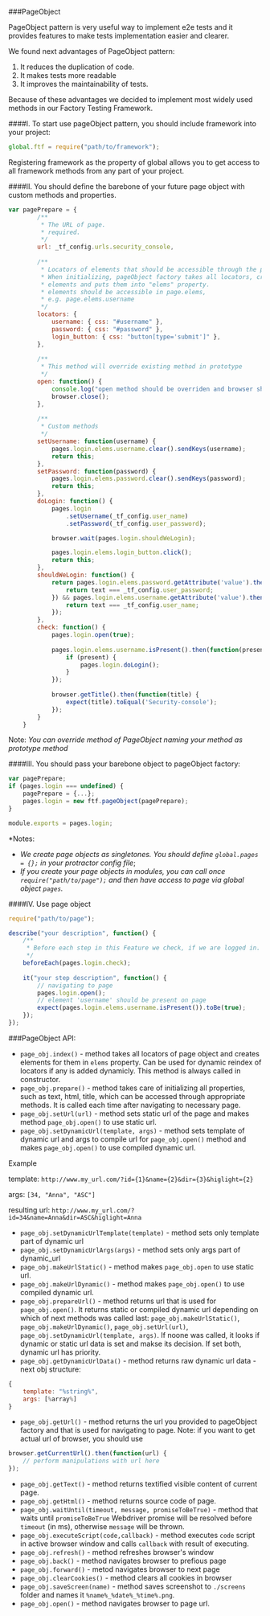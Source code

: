 ###PageObject

PageObject pattern is very useful way to implement e2e tests and it provides features to make tests implementation easier and clearer.

We found next advantages of PageObject pattern:

1. It reduces the duplication of code.
2. It makes tests more readable
3. It improves the maintainability of tests.

Because of these advantages we decided to implement most widely used methods in our Factory Testing Framework.

####I. To start use pageObject pattern, you should include framework into your project:

```js
global.ftf = require("path/to/framework");
```

Registering framework as the property of global allows you to get access to all framework methods from any part of your project.

####II. You should define the barebone of your future page object with custom methods and properties. 

```js
var pagePrepare = {
        /**
         * The URL of page. 
         * required.
         */
        url: _tf_config.urls.security_console,
        
        /**
         * Locators of elements that should be accessible through the page.
         * When initializing, pageObject factory takes all locators, creates 
         * elements and puts them into "elems" property.
         * elements should be accessible in page.elems, 
         * e.g. page.elems.username
         */
        locators: {
            username: { css: "#username" },
            password: { css: "#password" },
            login_button: { css: "button[type='submit']" },
        },
        
        /**
         * This method will override existing method in prototype
         */
        open: function() {
            console.log("open method should be overriden and browser should be closed");
            browser.close();
        },
        
        /**
         * Custom methods
         */
        setUsername: function(username) {
            pages.login.elems.username.clear().sendKeys(username);
            return this;
        },
        setPassword: function(password) {
            pages.login.elems.password.clear().sendKeys(password);
            return this;
        },
        doLogin: function() {
            pages.login
                .setUsername(_tf_config.user_name)
                .setPassword(_tf_config.user_password);

            browser.wait(pages.login.shouldWeLogin);

            pages.login.elems.login_button.click();
            return this;
        },
        shouldWeLogin: function() {
            return pages.login.elems.password.getAttribute('value').then(function(text) {
                return text === _tf_config.user_password;
            }) && pages.login.elems.username.getAttribute('value').then(function(text) {
                return text === _tf_config.user_name;
            });                    
        },
        check: function() {
            pages.login.open(true);
            
            pages.login.elems.username.isPresent().then(function(present) {
                if (present) {
                    pages.login.doLogin();
                } 
            });
            
            browser.getTitle().then(function(title) {
                expect(title).toEqual('Security-console');
            });
        }
    }
```

Note: _You can override method of PageObject naming your method as prototype method_

####III. You should pass your barebone object to pageObject factory:

```js
var pagePrepare;
if (pages.login === undefined) {
    pagePrepare = {...};
    pages.login = new ftf.pageObject(pagePrepare);
}

module.exports = pages.login;
```

*Notes: 

* _We create page objects as singletones. You should define `global.pages = {};` in your protractor config file_;
* _If you create your page objects in modules, you can call once `require("path/to/page");` and then have access to page via global object `pages`._ 

####IV. Use page object

```js
require("path/to/page");

describe("your description", function() {
    /**
     * Before each step in this Feature we check, if we are logged in. If no, we do log in.
     */
    beforeEach(pages.login.check);
    
    it("your step description", function() {
        // navigating to page
        pages.login.open();
        // element 'username' should be present on page
        expect(pages.login.elems.username.isPresent()).toBe(true);
    }); 
});
```

###PageObject API:

* `page_obj.index()` - method takes all locators of page object and creates elements for them in `elems` property. Can be used for dynamic reindex of locators if any is added dynamicly. This method is always called in constructor.
* `page_obj.prepare()` - method takes care of initializing all properties, such as text, html, title, which can be accessed through appropriate methods. It is called each time after navigating to necessary page.
* `page_obj.setUrl(url)` - method sets static url of the page and makes method `page_obj.open()` to use static url.
* `page_obj.setDynamicUrl(template, args)` - method sets template of dynamic url and args to compile url for `page_obj.open()` method and makes `page_obj.open()` to use compiled dynamic url. 

Example

template: `http://www.my_url.com/?id={1}&name={2}&dir={3}&higlight={2}`

args: `[34, "Anna", "ASC"]`

resulting url: `http://www.my_url.com/?id=34&name=Anna&dir=ASC&higlight=Anna`

* `page_obj.setDynamicUrlTemplate(template)` - method sets only template part of dynamic url
* `page_obj.setDynamicUrlArgs(args)` - method sets only args part of dynamic_url
* `page_obj.makeUrlStatic()` - method makes `page_obj.open` to use static url.
* `page_obj.makeUrlDynamic()` - method makes `page_obj.open()` to use compiled dynamic url. 
* `page_obj.prepareUrl()` - method returns url that is used for `page_obj.open()`. It returns static or compiled dynamic url depending on which of next methods was called last: `page_obj.makeUrlStatic()`, `page_obj.makeUrlDynamic()`,  `page_obj.setUrl(url)`, `page_obj.setDynamicUrl(template, args)`. If noone was called, it looks if dynamic or static url data is set and makse its decision. If set both, dynamic url has priority.
* `page_obj.getDynamicUrlData()` - method returns raw dynamic url data - next obj structure:

```js
{
    template: "%string%",
    args: [%array%]
}
```

* `page_obj.getUrl()` - method returns the url you provided to pageObject factory and that is used for navigating to page. Note: if you want to get actual url of browser, you should use 

```js
browser.getCurrentUrl().then(function(url) {
    // perform manipulations with url here
});
```

* `page_obj.getText()` - method returns textified visible content of current page.
* `page_obj.getHtml()` - method returns source code of page.
* `page_obj.waitUntil(timeout, message, promiseToBeTrue)` - method that waits until `promiseToBeTrue` Webdriver promise will be resolved before `timeout` (in ms), otherwise `message` will be thrown.
* `page_obj.executeScript(code,callback)` - method executes `code` script in active browser window and calls `callback` with result of executing.
* `page_obj.refresh()` - method refreshes browser's window
* `page_obj.back()` - method navigates browser to prefious page
* `page_obj.forward()` - metod navigates browser to next page
* `page_obj.clearCookies()` - method clears all cookies in browser
* `page_obj.saveScreen(name)` - method saves screenshot to `./screens` folder and names it `%name%_%date%_%time%.png`.
* `page_obj.open()` - method navigates browser to page url.